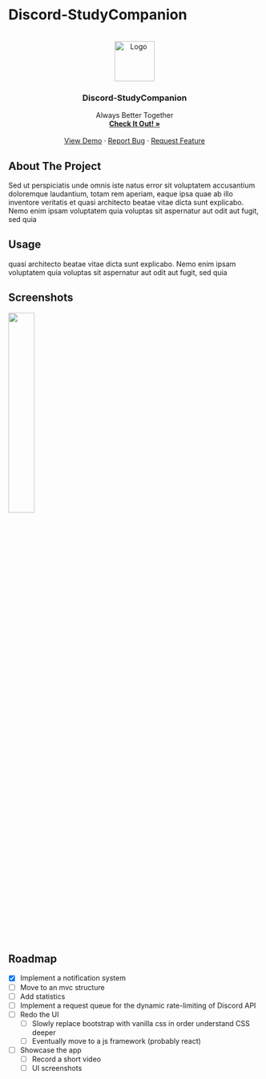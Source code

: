 # Discord-StudyCompanion

<!-- PROJECT LOGO -->
<br />
<div align="center">
    <img src="https://www.clipartmax.com/png/full/71-713484_harry-potter-philosophers-stone-icon-harry-potter-literary-series.png" alt="Logo" width="80" height="80">

  <h3 align="center">Discord-StudyCompanion</h3>

  <p align="center">
    Always Better Together
    <br />
    <a href="https://github.com/othneildrew/Best-README-Template"><strong>Check It Out! »</strong></a>
    <br />
    <br />
    <a href="https://github.com/othneildrew/Best-README-Template">View Demo</a>
    ·
    <a href="https://github.com/othneildrew/Best-README-Template/issues">Report Bug</a>
    ·
    <a href="https://github.com/othneildrew/Best-README-Template/issues">Request Feature</a>
  </p>
</div>

<!-- ABOUT THE PROJECT -->
## About The Project
Sed ut perspiciatis unde omnis iste natus error sit voluptatem accusantium doloremque 
laudantium, totam rem aperiam, eaque ipsa quae ab illo inventore veritatis et 
quasi architecto beatae vitae dicta sunt explicabo. Nemo enim ipsam voluptatem quia 
voluptas sit aspernatur aut odit aut fugit, sed quia 


<!-- USAGE EXAMPLES -->
## Usage

quasi architecto beatae vitae dicta sunt explicabo. Nemo enim ipsam voluptatem quia 
voluptas sit aspernatur aut odit aut fugit, sed quia 


<!-- USAGE EXAMPLES -->
## Screenshots
<img src="https://thumbs.gfycat.com/SecondaryUniformElephantseal-size_restricted.gif" width="32%">

<!-- ROADMAP -->
## Roadmap

- [x] Implement a notification system
- [ ] Move to an mvc structure 
- [ ] Add statistics
- [ ] Implement a request queue for the dynamic rate-limiting of Discord API
- [ ] Redo the UI
    - [ ] Slowly replace bootstrap with vanilla css in order understand CSS deeper
    - [ ] Eventually move to a js framework (probably react) 
- [ ] Showcase the app
    - [ ] Record a short video
    - [ ] UI screenshots

